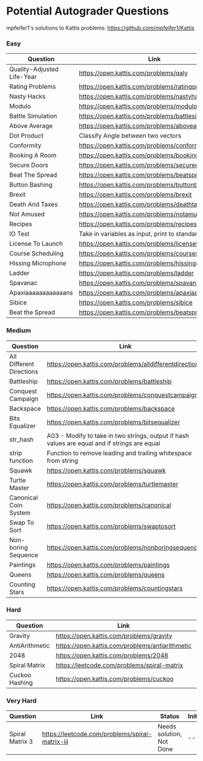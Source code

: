 # Potential Autograder Questions

mpfeifer1's solutions to Kattis problems:
https://github.com/mpfeifer1/Kattis

### Easy
|Question|Link|Status|Initial|
|---|---|---|---|
|Quality-Adjusted Life-Year| https://open.kattis.com/problems/qaly|Completed|Masoud|
|Rating Problems| https://open.kattis.com/problems/ratingproblems|Completed|Masoud|
|Nasty Hacks| https://open.kattis.com/problems/nastyhacks|Completed|Masoud|
|Modulo| https://open.kattis.com/problems/modulo|Completed|Masoud|
|Battle Simulation|https://open.kattis.com/problems/battlesimulation|Not Done|Masoud|
|Above Average|https://open.kattis.com/problems/aboveaverage|Completed|DJP|
|Dot Product| Classify Angle between two vectors |Completed|DJP|
|Conformity|https://open.kattis.com/problems/conformity|Completed|Masoud|
|Booking A Room| https://open.kattis.com/problems/bookingaroom|Completed|Masoud|
|Secure Doors|https://open.kattis.com/problems/securedoors|Completed|Masoud|
|Beat The Spread|https://open.kattis.com/problems/beatspread|Completed|Masoud|
|Button Bashing|https://open.kattis.com/problems/buttonbashing|Not Done|Masoud|
|Brexit|https://open.kattis.com/problems/brexit|Not Done|Masoud|
|Death And Taxes|https://open.kattis.com/problems/deathtaxes|Not Done|Masoud|
|Not Amused|https://open.kattis.com/problems/notamused|Not Done|Masoud|
|Recipes|https://open.kattis.com/problems/recipes|Not Done|Masoud|
|IO Test|Take in variables as input, print to standard output|Completed|DJP|
|License To Launch|https://open.kattis.com/problems/licensetolaunch|Not Done|DJP|
|Course Scheduling|https://open.kattis.com/problems/coursescheduling|Not Done|DJP|
|Hissing Microphone|https://open.kattis.com/problems/hissingmicrophone|Not Done|DJP|
|Ladder|https://open.kattis.com/problems/ladder|Not Done|DJP|
|Spavanac|https://open.kattis.com/problems/spavanac|Completed|Masoud|
|Apaxiaaaaaaaaaaaans|https://open.kattis.com/problems/apaxiaaans|Completed|Masoud|
|Sibice|https://open.kattis.com/problems/sibice|Completed|Masoud|
|Beat the Spread|https://open.kattis.com/problems/beatspread|Completed|Masoud|

### Medium
|Question|Link|Status|Initial|
|---|---|---|---|
|All Different Directions| https://open.kattis.com/problems/alldifferentdirections|Completed|DJP|
|Battleship| https://open.kattis.com/problems/battleship|Not Done|DJP|
|Conquest Campaign|https://open.kattis.com/problems/conquestcampaign|Completed|DJP|
|Backspace| https://open.kattis.com/problems/backspace|Completed|DJP|
|Bits Equalizer|https://open.kattis.com/problems/bitsequalizer|Completed|DJP|
|str_hash|A03 - Modify to take in two strings, output if hash values are equal and if strings are equal|Not Done|---|
|strip function|Function to remove leading and trailing whitespace from string|Not Done|---|
|Squawk|https://open.kattis.com/problems/squawk|Not Done|---|
|Turtle Master|https://open.kattis.com/problems/turtlemaster|Not Done|Masoud|
|Canonical Coin System|https://open.kattis.com/problems/canonical|Not Done|---|
|Swap To Sort|https://open.kattis.com/problems/swaptosort|Not Done|---|
|Non-boring Sequence|https://open.kattis.com/problems/nonboringsequences|Not Done|---|
|Paintings|https://open.kattis.com/problems/paintings|Not Done|---|
|Queens|https://open.kattis.com/problems/queens|Not Done|DJP|
|Counting Stars|https://open.kattis.com/problems/countingstars|Completed|DJP|

### Hard
|Question|Link|Status|Initial|
|---|---|---|---|
|Gravity|https://open.kattis.com/problems/gravity|Not Done|DJP|
|AntiArithmetic|https://open.kattis.com/problems/antiarithmetic|Completed|DJP|
|2048|https://open.kattis.com/problems/2048|Completed|DJP|
|Spiral Matrix| https://leetcode.com/problems/spiral-matrix|Completed|DJP|
|Cuckoo Hashing|https://open.kattis.com/problems/cuckoo|Not Done|---|

### Very Hard
|Question|Link|Status|Initial|
|---|---|---|---|
|Spiral Matrix 3|https://leetcode.com/problems/spiral-matrix-iii|Needs solution, Not Done|---|
